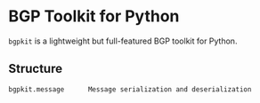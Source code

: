 # BGP Toolkit for Python

`bgpkit` is a lightweight but full-featured BGP toolkit for Python.

## Structure

    bgpkit.message      Message serialization and deserialization

